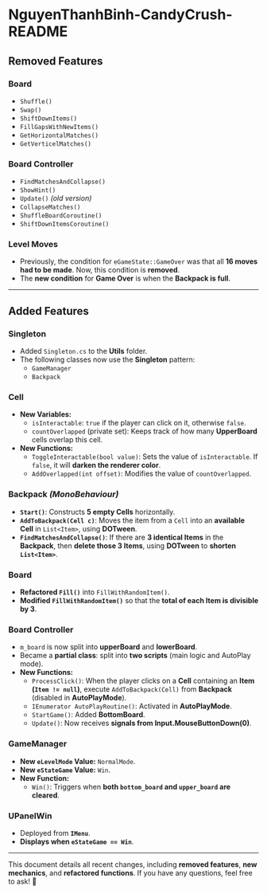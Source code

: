 
# **NguyenThanhBinh-CandyCrush-README**

## **Removed Features**
### **Board**
- `Shuffle()`
- `Swap()`
- `ShiftDownItems()`
- `FillGapsWithNewItems()`
- `GetHorizontalMatches()`
- `GetVerticelMatches()`

### **Board Controller**
- `FindMatchesAndCollapse()`
- `ShowHint()`
- `Update()` *(old version)*
- `CollapseMatches()`
- `ShuffleBoardCoroutine()`
- `ShiftDownItemsCoroutine()`

### **Level Moves**
- Previously, the condition for `eGameState::GameOver` was that all **16 moves had to be made**. Now, this condition is **removed**.
- The **new condition** for **Game Over** is when the **Backpack is full**.

---

## **Added Features**
### **Singleton**
- Added `Singleton.cs` to the **Utils** folder.
- The following classes now use the **Singleton** pattern:
  - `GameManager`
  - `Backpack`

### **Cell**
- **New Variables:**
  - `isInteractable`: `true` if the player can click on it, otherwise `false`.
  - `countOverlapped` (private set): Keeps track of how many **UpperBoard** cells overlap this cell.
- **New Functions:**
  - `ToggleInteractable(bool value)`: Sets the value of `isInteractable`. If `false`, it will **darken the renderer color**.
  - `AddOverlapped(int offset)`: Modifies the value of `countOverlapped`.

### **Backpack** *(MonoBehaviour)*
- **`Start()`**: Constructs **5 empty Cells** horizontally.
- **`AddToBackpack(Cell c)`**: Moves the item from a `Cell` into an **available Cell** in `List<Item>`, using **DOTween**.
- **`FindMatchesAndCollapse()`**: If there are **3 identical Items** in the **Backpack**, then **delete those 3 Items**, using **DOTween** to **shorten `List<Item>`**.

### **Board**
- **Refactored `Fill()`** into `FillWithRandomItem()`.
- **Modified `FillWithRandomItem()`** so that the **total of each Item is divisible by 3**.

### **Board Controller**
- `m_board` is now split into **upperBoard** and **lowerBoard**.
- Became a **partial class**: split into **two scripts** (main logic and AutoPlay mode).
- **New Functions:**
  - `ProcessClick()`: When the player clicks on a **Cell** containing an **Item (`Item != null`)**, execute `AddToBackpack(Cell)` from **Backpack** (disabled in **AutoPlayMode**).
  - `IEnumerator AutoPlayRoutine()`: Activated in **AutoPlayMode**.
  - `StartGame()`: Added **BottomBoard**.
  - `Update()`: Now receives **signals from Input.MouseButtonDown(0)**.

### **GameManager**
- **New `eLevelMode` Value:** `NormalMode`.
- **New `eStateGame` Value:** `Win`.
- **New Function:**
  - `Win()`: Triggers when **both `bottom_board` and `upper_board` are cleared**.

### **UPanelWin**
- Deployed from **`IMenu`**.
- **Displays when `eStateGame == Win`**.

---

This document details all recent changes, including **removed features**, **new mechanics**, and **refactored functions**. If you have any questions, feel free to ask! 🚀



